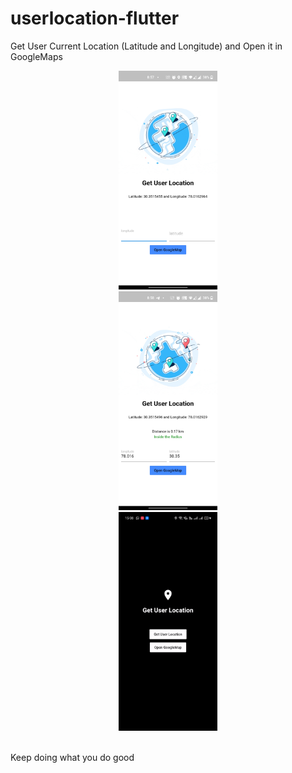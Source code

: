 # userlocation-flutter
Get User Current Location (Latitude and Longitude) and Open it in GoogleMaps

<p align="center">
  <img src="AppImages/image2.jpg" height="350" hspace="100"/>
  <img src="AppImages/image1.jpg" height="350" hspace="100"/>
  <img src="AppImages/googlemap.gif" height="350"/><br><br>
</p>

 

Keep doing what you do good
 
